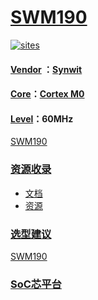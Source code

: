 ﻿# [SWM190](https://github.com/SoCXin/SWM190)

[![sites](http://182.61.61.133/link/resources/SoC.png)](http://www.SoC.Xin)

#### [Vendor](https://github.com/SoCXin/Vendor) ：[Synwit](http://www.synwit.cn)
#### [Core](https://github.com/SoCXin/Cortex)：[Cortex M0](https://github.com/SoCXin/CM0)
#### [Level](https://github.com/SoCXin/Level)：60MHz

[SWM190](https://github.com/SoCXin/SWM190)

### [资源收录](https://github.com/SoCXin)

* [文档](docs/)
* [资源](src/)

### [选型建议](https://github.com/SoCXin)

[SWM190](https://github.com/SoCXin/SWM190)

###  [SoC芯平台](http://www.SoC.Xin)
